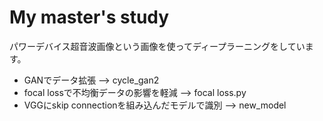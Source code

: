 # My master's study
パワーデバイス超音波画像という画像を使ってディープラーニングをしています。
* GANでデータ拡張 --> cycle_gan2
* focal lossで不均衡データの影響を軽減 --> focal loss.py
* VGGにskip connectionを組み込んだモデルで識別 --> new_model
